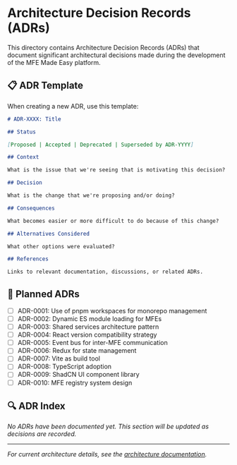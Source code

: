 # Architecture Decision Records (ADRs)

This directory contains Architecture Decision Records (ADRs) that document significant architectural decisions made during the development of the MFE Made Easy platform.

## 📋 ADR Template

When creating a new ADR, use this template:

```markdown
# ADR-XXXX: Title

## Status

[Proposed | Accepted | Deprecated | Superseded by ADR-YYYY]

## Context

What is the issue that we're seeing that is motivating this decision?

## Decision

What is the change that we're proposing and/or doing?

## Consequences

What becomes easier or more difficult to do because of this change?

## Alternatives Considered

What other options were evaluated?

## References

Links to relevant documentation, discussions, or related ADRs.
```

## 📄 Planned ADRs

- [ ] ADR-0001: Use of pnpm workspaces for monorepo management
- [ ] ADR-0002: Dynamic ES module loading for MFEs
- [ ] ADR-0003: Shared services architecture pattern
- [ ] ADR-0004: React version compatibility strategy
- [ ] ADR-0005: Event bus for inter-MFE communication
- [ ] ADR-0006: Redux for state management
- [ ] ADR-0007: Vite as build tool
- [ ] ADR-0008: TypeScript adoption
- [ ] ADR-0009: ShadCN UI component library
- [ ] ADR-0010: MFE registry system design

## 🔍 ADR Index

_No ADRs have been documented yet. This section will be updated as decisions are recorded._

---

_For current architecture details, see the [architecture documentation](../architecture/)._
